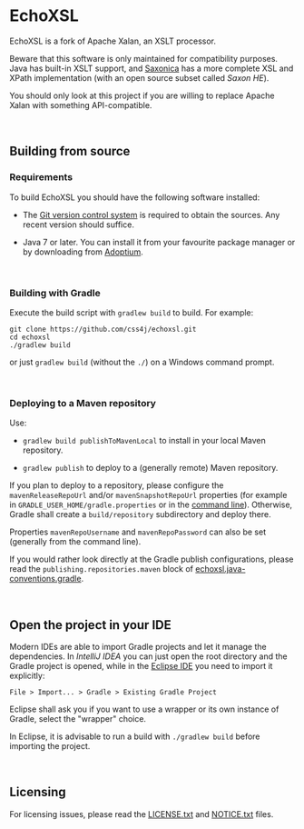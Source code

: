 # EchoXSL

 EchoXSL is a fork of Apache Xalan, an XSLT processor.

 Beware that this software is only maintained for compatibility purposes. Java
has built-in XSLT support, and [Saxonica](http://saxon.sourceforge.net/) has a
more complete XSL and XPath implementation (with an open source subset called
_Saxon HE_).

 You should only look at this project if you are willing to replace Apache Xalan
with something API-compatible.

<br/>

## Building from source

### Requirements

To build EchoXSL you should have the following software installed:

- The [Git version control system](https://git-scm.com/downloads) is required to
obtain the sources. Any recent version should suffice.

- Java 7 or later. You can install it from your favourite package manager or by
downloading from [Adoptium](https://adoptium.net/).

<br/>

### Building with Gradle

Execute the build script with `gradlew build` to build. For example:

```shell
git clone https://github.com/css4j/echoxsl.git
cd echoxsl
./gradlew build
```
or just `gradlew build` (without the `./`) on a Windows command prompt.

<br/>

### Deploying to a Maven repository

Use:

- `gradlew build publishToMavenLocal` to install in your local Maven repository.

- `gradlew publish` to deploy to a (generally remote) Maven repository.

If you plan to deploy to a repository, please configure the `mavenReleaseRepoUrl`
and/or `mavenSnapshotRepoUrl` properties (for example in
`GRADLE_USER_HOME/gradle.properties` or in the [command line](https://docs.gradle.org/current/userguide/build_environment.html#sec:project_properties)).
Otherwise, Gradle shall create a `build/repository` subdirectory and deploy there.

Properties `mavenRepoUsername` and `mavenRepoPassword` can also be set (generally
from the command line).

If you would rather look directly at the Gradle publish configurations, please
read the `publishing.repositories.maven` block of
[echoxsl.java-conventions.gradle](https://github.com/css4j/echoxsl/blob/master/buildSrc/src/main/groovy/echoxsl.java-conventions.gradle).

<br/>

## Open the project in your IDE

Modern IDEs are able to import Gradle projects and let it manage the
dependencies. In _IntelliJ IDEA_ you can just open the root directory and the
Gradle project is opened, while in the [Eclipse IDE](https://www.eclipse.org/)
you need to import it explicitly:
```
File > Import... > Gradle > Existing Gradle Project
```
Eclipse shall ask you if you want to use a wrapper or its own instance of
Gradle, select the "wrapper" choice.

In Eclipse, it is advisable to run a build with `./gradlew build` before
importing the project.

<br/>

##  Licensing

 For licensing issues, please read the [LICENSE.txt](LICENSE.txt) and
[NOTICE.txt](NOTICE.txt) files.
